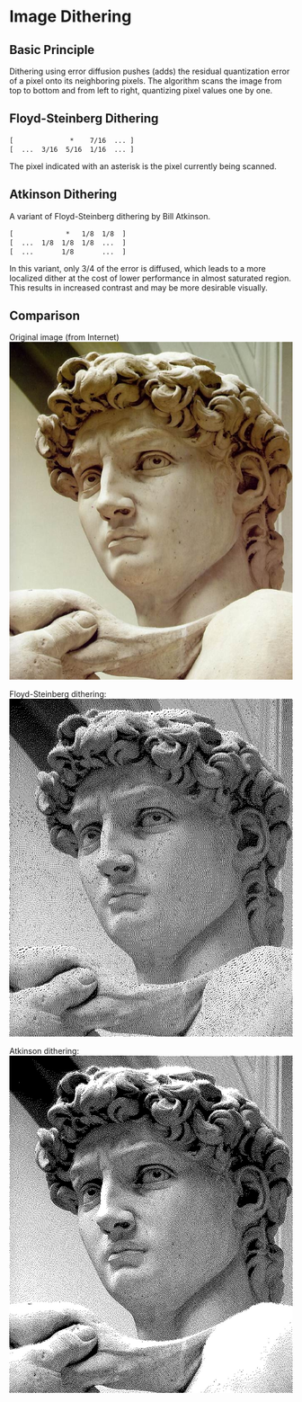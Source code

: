 # Image Dithering

## Basic Principle

Dithering using error diffusion pushes (adds) the residual quantization error 
of a pixel onto its neighboring pixels.  The algorithm scans the image from top 
to bottom and from left to right, quantizing pixel values one by one.

## Floyd-Steinberg Dithering
```
[              *    7/16  ... ]
[  ...  3/16  5/16  1/16  ... ]
```
The pixel indicated with an asterisk is the pixel currently being scanned.

## Atkinson Dithering 
A variant of Floyd-Steinberg dithering by Bill Atkinson.
```
[             *   1/8  1/8  ]
[  ...  1/8  1/8  1/8  ...  ]
[  ...       1/8       ...  ]
```
In this variant, only 3/4 of the error is diffused, which leads to a more localized
dither at the cost of lower performance in almost saturated region.
This results in increased contrast and may be more desirable visually.

## Comparison 
Original image (from Internet)
![](david.jpg)

Floyd-Steinberg dithering:
![](floyd-steinberg.jpg)

Atkinson dithering:
![](atkinson.jpg)
